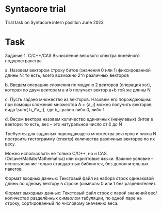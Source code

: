 # Syntacore trial
Trial task on Syntacore intern position June 2023

# Task

Задание 1. C/C++/CAS
Вычисление весового спектра линейного подпространства

a. Назовем вектором строку битов (значения 0 или 1) фиксированной длины N: то
есть, всего возможно 2^n различных векторов

b. Введем операцию сложения по модулю 2 векторов (операция xor), которая по двум
векторам a и b получает вектор a+b той же длины N

c. Пусть задано множество из векторов. Назовем его
порождающим: при помощи сложения множества A = {a_i} можно получить векторов вида
\sum{ b_i*a_i}, где b_i равно либо 0, либо 1.

d. Весом вектора назовем количество единичных (ненулевых) битов в векторе: то
есть, вес – это натуральное число от 0 до N

Требуется для заданных порождающего множества векторов и числа N построить
гистограмму (спектр) количества различных векторов по их весу.

Можно использовать не только С/C++, но и CAS (Octave/Matlab/Mathematica) или
скриптовые языки. Важное условие – использование только стандартных библиотек, без
дополнительных пакетов.

Формат входных данных:
Текстовый файл из набора строк одинаковой длины по одному вектору в строке (символы
0 или 1 без разделителей).

Формат выходных данных:
Текстовый файл строк с парой значений вес/количество разделённых символом
табуляции, по одной паре на строку, сортированный по числовому значению веса.

